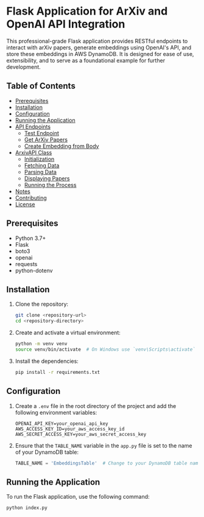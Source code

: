 # Flask Application for ArXiv and OpenAI API Integration

This professional-grade Flask application provides RESTful endpoints to interact with arXiv papers, generate embeddings using OpenAI's API, and store these embeddings in AWS DynamoDB. It is designed for ease of use, extensibility, and to serve as a foundational example for further development.

## Table of Contents

- [Prerequisites](#prerequisites)
- [Installation](#installation)
- [Configuration](#configuration)
- [Running the Application](#running-the-application)
- [API Endpoints](#api-endpoints)
  - [Test Endpoint](#test-endpoint)
  - [Get ArXiv Papers](#get-arxiv-papers)
  - [Create Embedding from Body](#create-embedding-from-body)
- [ArxivAPI Class](#arxivapi-class)
  - [Initialization](#initialization)
  - [Fetching Data](#fetching-data)
  - [Parsing Data](#parsing-data)
  - [Displaying Papers](#displaying-papers)
  - [Running the Process](#running-the-process)
- [Notes](#notes)
- [Contributing](#contributing)
- [License](#license)

## Prerequisites

- Python 3.7+
- Flask
- boto3
- openai
- requests
- python-dotenv

## Installation

1. Clone the repository:

    ```sh
    git clone <repository-url>
    cd <repository-directory>
    ```

2. Create and activate a virtual environment:

    ```sh
    python -m venv venv
    source venv/bin/activate  # On Windows use `venv\Scripts\activate`
    ```

3. Install the dependencies:

    ```sh
    pip install -r requirements.txt
    ```

## Configuration

1. Create a `.env` file in the root directory of the project and add the following environment variables:

    ```env
    OPENAI_API_KEY=your_openai_api_key
    AWS_ACCESS_KEY_ID=your_aws_access_key_id
    AWS_SECRET_ACCESS_KEY=your_aws_secret_access_key
    ```

2. Ensure that the `TABLE_NAME` variable in the `app.py` file is set to the name of your DynamoDB table:

    ```python
    TABLE_NAME = 'EmbeddingsTable'  # Change to your DynamoDB table name
    ```

## Running the Application

To run the Flask application, use the following command:

```sh
python index.py
